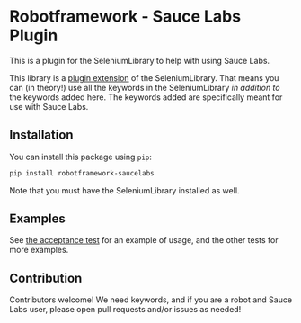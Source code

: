 # Robotframework - Sauce Labs Plugin

This is a plugin for the SeleniumLibrary to help with using Sauce Labs. 

This library is a [plugin extension](https://github.com/robotframework/SeleniumLibrary/blob/master/docs/extending/extending.rst) of the SeleniumLibrary. That means you can (in theory!) use all the keywords in the SeleniumLibrary _in addition to_ the keywords added here. The keywords added are specifically meant for use with Sauce Labs.

## Installation

You can install this package using `pip`: 

```bash
pip install robotframework-saucelabs
```

Note that you must have the SeleniumLibrary installed as well. 

## Examples

See [the acceptance test](https://github.com/joshmgrant/robotframework-saucelabs/blob/main/atest/acceptance.robot) for an example of usage, and the other tests for more examples. 

## Contribution

Contributors welcome! We need keywords, and if you are a robot and Sauce Labs user, please open pull requests and/or issues as needed!